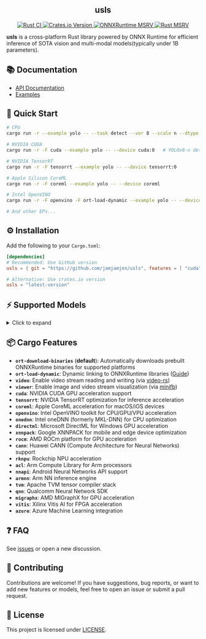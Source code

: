 <h2 align="center">usls</h2>
<p align="center">
<a href="https://github.com/jamjamjon/usls/actions/workflows/rust-ci.yml">
        <img src="https://github.com/jamjamjon/usls/actions/workflows/rust-ci.yml/badge.svg" alt="Rust CI">
    </a>
    <a href='https://crates.io/crates/usls'>
        <img src='https://img.shields.io/crates/v/usls.svg' alt='Crates.io Version'>
    </a>
    <a href='https://github.com/microsoft/onnxruntime/releases'>
        <img src='https://img.shields.io/badge/onnxruntime-%3E%3D%201.22.0-3399FF' alt='ONNXRuntime MSRV'>
    </a>
    <a href='https://crates.io/crates/usls'>
        <img src='https://img.shields.io/crates/msrv/usls-yellow?' alt='Rust MSRV'>
    </a>
</p>

**usls** is a cross-platform Rust library powered by ONNX Runtime for efficient inference of SOTA vision and multi-modal models(typically under 1B parameters).

## 📚 Documentation
- [API Documentation](https://docs.rs/usls/latest/usls/)
- [Examples](./examples)


## 🚀 Quick Start
```bash
# CPU
cargo run -r --example yolo -- --task detect --ver 8 --scale n --dtype fp16  # q8, q4, q4f16

# NVIDIA CUDA
cargo run -r -F cuda --example yolo -- --device cuda:0   # YOLOv8-n detect by default

# NVIDIA TensorRT
cargo run -r -F tensorrt --example yolo -- --device tensorrt:0

# Apple Silicon CoreML
cargo run -r -F coreml --example yolo -- --device coreml

# Intel OpenVINO
cargo run -r -F openvino -F ort-load-dynamic --example yolo -- --device openvino:CPU

# And other EPs...
```


## ⚙️ Installation
Add the following to your `Cargo.toml`:

```toml
[dependencies]
# Recommended: Use GitHub version
usls = { git = "https://github.com/jamjamjon/usls", features = [ "cuda" ] }

# Alternative: Use crates.io version
usls = "latest-version"
```

## ⚡ Supported Models
<details>
<summary>Click to expand</summary>

| Model | Task / Description | Example |
| ----- | ----------------- | ------- |
| [BEiT](https://github.com/microsoft/unilm/tree/master/beit) | Image Classification | [demo](examples/beit) |
| [ConvNeXt](https://github.com/facebookresearch/ConvNeXt) | Image Classification | [demo](examples/convnext) |
| [FastViT](https://github.com/apple/ml-fastvit) | Image Classification | [demo](examples/fastvit) |
| [MobileOne](https://github.com/apple/ml-mobileone) | Image Classification | [demo](examples/mobileone) |
| [DeiT](https://github.com/facebookresearch/deit) | Image Classification | [demo](examples/deit) |
| [DINOv2](https://github.com/facebookresearch/dinov2) | Vision Embedding | [demo](examples/dinov2) |
| [DINOv3](https://github.com/facebookresearch/dinov3) | Vision Embedding | [demo](examples/dinov3) |
| [YOLOv5](https://github.com/ultralytics/yolov5) | Image Classification<br />Object Detection<br />Instance Segmentation | [demo](examples/yolo) |
| [YOLOv6](https://github.com/meituan/YOLOv6) | Object Detection | [demo](examples/yolo) |
| [YOLOv7](https://github.com/WongKinYiu/yolov7) | Object Detection | [demo](examples/yolo) |
| [YOLOv8<br />YOLO11](https://github.com/ultralytics/ultralytics) | Object Detection<br />Instance Segmentation<br />Image Classification<br />Oriented Object Detection<br />Keypoint Detection | [demo](examples/yolo) |
| [YOLOv9](https://github.com/WongKinYiu/yolov9) | Object Detection | [demo](examples/yolo) |
| [YOLOv10](https://github.com/THU-MIG/yolov10) | Object Detection | [demo](examples/yolo) |
| [YOLOv12](https://github.com/sunsmarterjie/yolov12) | Image Classification<br />Object Detection<br />Instance Segmentation | [demo](examples/yolo) |
| [YOLOv13](https://github.com/iMoonLab/yolov13) | Object Detection | [demo](examples/yolo) |
| [RT-DETR](https://github.com/lyuwenyu/RT-DETR) | Object Detection | [demo](examples/rtdetr) |
| [RF-DETR](https://github.com/roboflow/rf-detr) | Object Detection | [demo](examples/rfdetr) |
| [PP-PicoDet](https://github.com/PaddlePaddle/PaddleDetection/tree/release/2.8/configs/picodet) | Object Detection | [demo](examples/picodet-layout) |
| [DocLayout-YOLO](https://github.com/opendatalab/DocLayout-YOLO) | Object Detection | [demo](examples/picodet-layout) |
| [D-FINE](https://github.com/manhbd-22022602/D-FINE) | Object Detection | [demo](examples/d-fine) |
| [DEIM](https://github.com/ShihuaHuang95/DEIM) | Object Detection | [demo](examples/deim) |
| [DEIMv2](https://github.com/Intellindust-AI-Lab/DEIMv2) | Object Detection | [demo](examples/deimv2) |
| [RTMPose](https://github.com/open-mmlab/mmpose/tree/dev-1.x/projects/rtmpose) | Keypoint Detection | [demo](examples/rtmpose) |
| [DWPose](https://github.com/IDEA-Research/DWPose) | Keypoint Detection | [demo](examples/dwpose) |
| [RTMW](https://arxiv.org/abs/2407.08634) | Keypoint Detection | [demo](examples/rtmw) |
| [RTMO](https://github.com/open-mmlab/mmpose/tree/main/projects/rtmo) | Keypoint Detection | [demo](examples/rtmo) |
| [SAM](https://github.com/facebookresearch/segment-anything) | Segment Anything | [demo](examples/sam) |
| [SAM2](https://github.com/facebookresearch/segment-anything-2) | Segment Anything | [demo](examples/sam) |
| [MobileSAM](https://github.com/ChaoningZhang/MobileSAM) | Segment Anything | [demo](examples/sam) |
| [EdgeSAM](https://github.com/chongzhou96/EdgeSAM) | Segment Anything | [demo](examples/sam) |
| [SAM-HQ](https://github.com/SysCV/sam-hq) | Segment Anything | [demo](examples/sam) |
| [FastSAM](https://github.com/CASIA-IVA-Lab/FastSAM) | Instance Segmentation | [demo](examples/yolo) |
| [YOLO-World](https://github.com/AILab-CVC/YOLO-World) | Open-Set Detection With Language | [demo](examples/yolo) |
| [YOLOE](https://github.com/THU-MIG/yoloe) | Open-Set Detection And Segmentation | [demo-prompt-free](examples/yoloe)<br />[demo-text-prompt](examples/yoloe-text-prompt) |
| [GroundingDINO](https://github.com/IDEA-Research/GroundingDINO) | Open-Set Detection With Language | [demo](examples/grounding-dino) |
| [CLIP](https://github.com/openai/CLIP) | Vision-Language Embedding | [demo](examples/clip) |
| [jina-clip-v1](https://huggingface.co/jinaai/jina-clip-v1) | Vision-Language Embedding | [demo](examples/clip) |
| [jina-clip-v2](https://huggingface.co/jinaai/jina-clip-v2) | Vision-Language Embedding | [demo](examples/clip) |
| [mobileclip & mobileclip2](https://github.com/apple/ml-mobileclip) | Vision-Language Embedding | [demo](examples/clip) |
| [BLIP](https://github.com/salesforce/BLIP) | Image Captioning | [demo](examples/blip) |
| [DB(PaddleOCR-Det)](https://arxiv.org/abs/1911.08947) | Text Detection | [demo](examples/db) |
| [FAST](https://github.com/czczup/FAST) | Text Detection | [demo](examples/fast) |
| [LinkNet](https://arxiv.org/abs/1707.03718) | Text Detection | [demo](examples/linknet) |
| [SVTR(PaddleOCR-Rec)](https://arxiv.org/abs/2205.00159) | Text Recognition | [demo](examples/svtr) |
| [SLANet](https://paddlepaddle.github.io/PaddleOCR/latest/algorithm/table_recognition/algorithm_table_slanet.html) | Tabel Recognition | [demo](examples/slanet) |
| [TrOCR](https://huggingface.co/microsoft/trocr-base-printed) | Text Recognition | [demo](examples/trocr) |
| [YOLOPv2](https://arxiv.org/abs/2208.11434) | Panoptic Driving Perception | [demo](examples/yolop) |
| [DepthAnything v1<br />DepthAnything v2](https://github.com/LiheYoung/Depth-Anything) | Monocular Depth Estimation | [demo](examples/depth-anything) |
| [DepthPro](https://github.com/apple/ml-depth-pro) | Monocular Depth Estimation | [demo](examples/depth-pro) |
| [MODNet](https://github.com/ZHKKKe/MODNet) | Image Matting | [demo](examples/modnet) |
| [Sapiens](https://github.com/facebookresearch/sapiens/tree/main) | Foundation for Human Vision Models | [demo](examples/sapiens) |
| [Florence2](https://arxiv.org/abs/2311.06242) | a Variety of Vision Tasks | [demo](examples/florence2) |
| [Moondream2](https://github.com/vikhyat/moondream/tree/main) | Open-Set Object Detection<br />Open-Set Keypoints Detection<br />Image Caption<br />Visual Question Answering | [demo](examples/moondream2) |
| [OWLv2](https://huggingface.co/google/owlv2-base-patch16-ensemble) | Open-Set Object Detection | [demo](examples/owlv2) |
| [SmolVLM(256M, 500M)](https://huggingface.co/HuggingFaceTB/SmolVLM-256M-Instruct) | Visual Question Answering | [demo](examples/smolvlm) |
| [FastVLM(0.5B)](https://github.com/apple/ml-fastvlm) |  Vision Language Models | [demo](examples/fastvlm) |
| [RMBG(1.4, 2.0)](https://huggingface.co/briaai/RMBG-2.0) | Image Segmentation<br />Background Removal | [demo](examples/rmbg) |
| [BEN2](https://huggingface.co/PramaLLC/BEN2) | Image Segmentation<br />Background Removal | [demo](examples/rmbg) |
| [MediaPipe: Selfie-segmentation](https://ai.google.dev/edge/mediapipe/solutions/vision/image_segmenter) | Image Segmentation | [demo](examples/mediapipe-selfie-segmentation) |
| [Swin2SR](https://github.com/mv-lab/swin2sr) | Image Super-Resolution and Restoration | [demo](examples/swin2sr) |
| [APISR](https://github.com/Kiteretsu77/APISR) | Real-World Anime Super-Resolution | [demo](examples/apisr) |

</details>


## 📦 Cargo Features
- **`ort-download-binaries`** (**default**): Automatically downloads prebuilt ONNXRuntime binaries for supported platforms
- **`ort-load-dynamic`**: Dynamic linking to ONNXRuntime libraries ([Guide](https://ort.pyke.io/setup/linking#dynamic-linking))
- **`video`**: Enable video stream reading and writing (via [video-rs](https://github.com/oddity-ai/video-rs))
- **`viewer`**: Enable image and video stream visualization (via [minifb](https://github.com/emoon/rust_minifb))
- **`cuda`**: NVIDIA CUDA GPU acceleration support
- **`tensorrt`**: NVIDIA TensorRT optimization for inference acceleration
- **`coreml`**: Apple CoreML acceleration for macOS/iOS devices
- **`openvino`**: Intel OpenVINO toolkit for CPU/GPU/VPU acceleration
- **`onednn`**: Intel oneDNN (formerly MKL-DNN) for CPU optimization
- **`directml`**: Microsoft DirectML for Windows GPU acceleration
- **`xnnpack`**: Google XNNPACK for mobile and edge device optimization
- **`rocm`**: AMD ROCm platform for GPU acceleration
- **`cann`**: Huawei CANN (Compute Architecture for Neural Networks) support
- **`rknpu`**: Rockchip NPU acceleration
- **`acl`**: Arm Compute Library for Arm processors
- **`nnapi`**: Android Neural Networks API support
- **`armnn`**: Arm NN inference engine
- **`tvm`**: Apache TVM tensor compiler stack
- **`qnn`**: Qualcomm Neural Network SDK
- **`migraphx`**: AMD MIGraphX for GPU acceleration
- **`vitis`**: Xilinx Vitis AI for FPGA acceleration
- **`azure`**: Azure Machine Learning integration


## ❓ FAQ
See [issues](https://github.com/jamjamjon/usls/issues) or open a new discussion.

## 🤝 Contributing

Contributions are welcome! If you have suggestions, bug reports, or want to add new features or models, feel free to open an issue or submit a pull request.  


## 📜 License

This project is licensed under [LICENSE](LICENSE).
